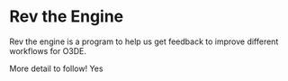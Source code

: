 # Rev the Engine
Rev the engine is a program to help us get feedback to improve different workflows for O3DE.

More detail to follow!
Yes
